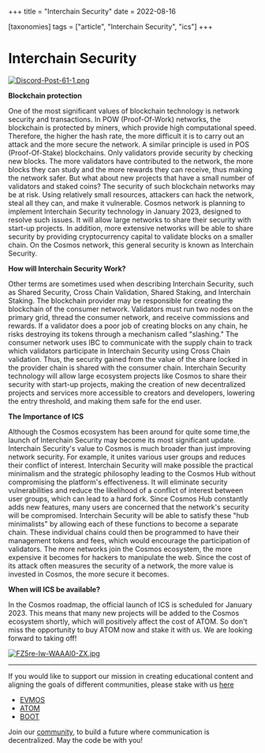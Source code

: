 +++
title = "Interchain Security"
date = 2022-08-16

[taxonomies]
tags = ["article", "Interchain Security", "ics"]
+++

# Interchain Security 

[![Discord-Post-61-1.png](https://i.postimg.cc/BvdWDxPF/Discord-Post-61-1.png)](https://postimg.cc/jWQkYnXq)

**Blockchain protection**

One of the most significant values of blockchain technology is network security and transactions. In POW (Proof-Of-Work) networks, the blockchain is protected by miners, which provide high computational speed. Therefore, the higher the hash rate, the more difficult it is to carry out an attack and the more secure the network.
A similar principle is used in POS (Proof-Of-Stake) blockchains. Only validators provide security by checking new blocks. The more validators have contributed to the network, the more blocks they can study and the more rewards they can receive, thus making the network safer.
But what about new projects that have a small number of validators and staked coins? The security of such blockchain networks may be at risk. Using relatively small resources, attackers can hack the network, steal all they can, and make it vulnerable.
Cosmos network is planning to implement Interchain Security technology in January 2023, designed to resolve such issues. It will allow large networks to share their security with start-up projects. In addition, more extensive networks will be able to share security by providing cryptocurrency capital to validate blocks on a smaller chain. On the Cosmos network, this general security is known as Interchain Security.

**How will Interchain Security Work?**

Other terms are sometimes used when describing Interchain Security, such as Shared Security, Cross Chain Validation, Shared Staking, and Interchain Staking. The blockchain provider may be responsible for creating the blockchain of the consumer network. Validators must run two nodes on the primary grid, thread the consumer network, and receive commissions and rewards.
If a validator does a poor job of creating blocks on any chain, he risks destroying its tokens through a mechanism called "slashing." The consumer network uses IBC to communicate with the supply chain to track which validators participate in Interchain Security using Cross Chain validation. Thus, the security gained from the value of the share locked in the provider chain is shared with the consumer chain.
Interchain Security technology will allow large ecosystem projects like Cosmos to share their security with start-up projects, making the creation of new decentralized projects and services more accessible to creators and developers, lowering the entry threshold, and making them safe for the end user.

**The Importance of ICS**

Although the Cosmos ecosystem has been around for quite some time,the launch of Interchain Security may become its most significant update. Interchain Security's value to Cosmos is much broader than just improving network security. For example, it unites various user groups and reduces their conflict of interest. Interchain Security will make possible the practical minimalism and the strategic philosophy leading to the Cosmos Hub without compromising the platform's effectiveness. It will eliminate security vulnerabilities and reduce the likelihood of a conflict of interest between user groups, which can lead to a hard fork. Since Cosmos Hub constantly adds new features, many users are concerned that the network's security will be compromised. Interchain Security will be able to satisfy these "hub minimalists" by allowing each of these functions to become a separate chain. These individual chains could then be programmed to have their management tokens and fees, which would encourage the participation of validators. The more networks join the Cosmos ecosystem, the more expensive it becomes for hackers to manipulate the web. Since the cost of its attack often measures the security of a network, the more value is invested in Cosmos, the more secure it becomes.

**When will ICS be available?**

In the Cosmos roadmap, the official launch of ICS is scheduled for January 2023. This means that many new projects will be added to the Cosmos ecosystem shortly, which will positively affect the cost of ATOM. So don't miss the opportunity to buy ATOM now and stake it with us.
We are looking forward to taking off!

[![FZ5re-Iw-WAAAl0-ZX.jpg](https://i.postimg.cc/XJ2sHc0P/FZ5re-Iw-WAAAl0-ZX.jpg)](https://postimg.cc/dkyRDC3R)

-----------------------------------------------------------------------------------------------------------------------------------------------------------

If you would like to support our mission in creating educational content and aligning the goals of different communities, please stake with us [here](https://www.citizencosmos.space/staking) 

- [EVMOS](https://wallet.keplr.app/chains/evmos?modal=validator&chain=evmos_9001-2&validator_address=evmosvaloper1mtwvpdd57gpkyejd566s24afr9zm5ryq8gwpvj) 
- [ATOM](https://wallet.keplr.app/chains/cosmos-hub?modal=validator&chain=cosmoshub-4&validator_address=cosmosvaloper1e859xaue4k2jzqw20cv6l7p3tmc378pc3k8g2u) 
- [BOOT](https://wallet.keplr.app/chains/bostrom?modal=validator&chain=bostrom&validator_address=bostromvaloper1f7nx65pmayfenpfwzwaamwas4ygmvalqj6dz5r)

Join our [community](https://discord.gg/kJaG3EucCX), to build a future where communication is decentralized. May the code be with you! 
